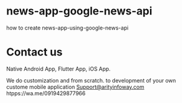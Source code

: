 # news-app-google-news-api
how to create news-app-using-google-news-api

# Contact us
Native Android App,
Flutter App,
iOS App.

We do customization and from scratch.
to development of your own custome mobile application
Support@arityinfoway.com
htpps://wa.me/0919429877966
